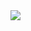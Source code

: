 <img src="https://raw.githubusercontent.com/Squad-Back-End/reprography-nodejs/master/docs/diagrams/diagramas_de_atividade/DA009.png" img>

